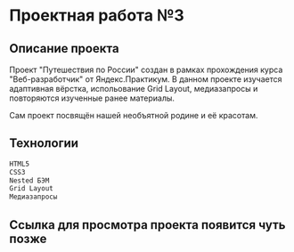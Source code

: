 # Проектная работа №3
## Описание проекта

Проект "Путешествия по России" создан в рамках прохождения курса "Веб-разработчик" от Яндекс.Практикум.
В данном проекте изучается адаптивная вёрстка, испольование Grid Layout, медиазапросы и повторяются изученные ранее материалы.

Сам проект посвящён нашей необъятной родине и её красотам.


## Технологии
```sh
HTML5
CSS3
Nested БЭМ
Grid Layout
Медиазапросы
```

## Ссылка для просмотра проекта появится чуть позже